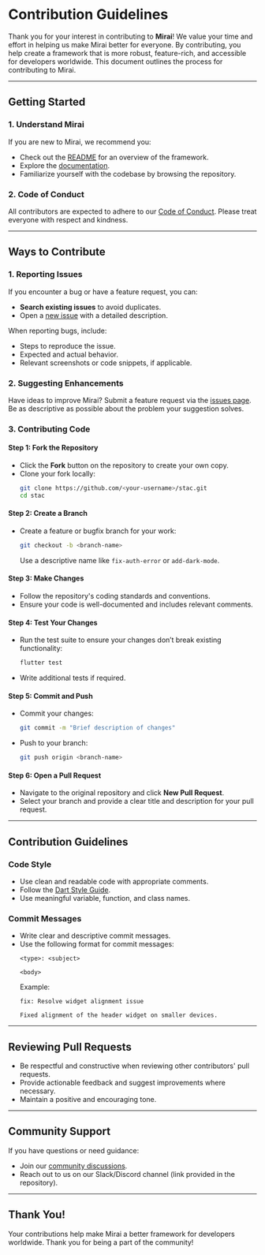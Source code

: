 # Contribution Guidelines

Thank you for your interest in contributing to **Mirai**! We value your time and effort in helping us make Mirai better for everyone. By contributing, you help create a framework that is more robust, feature-rich, and accessible for developers worldwide. This document outlines the process for contributing to Mirai.

---

## Getting Started

### 1. **Understand Mirai**
If you are new to Mirai, we recommend you:
- Check out the [README](./README.md) for an overview of the framework.
- Explore the [documentation](https://docs.buildstac.dev/).
- Familiarize yourself with the codebase by browsing the repository.

### 2. **Code of Conduct**
All contributors are expected to adhere to our [Code of Conduct](./CODE_OF_CONDUCT.md). Please treat everyone with respect and kindness.

---

## Ways to Contribute

### 1. **Reporting Issues**
If you encounter a bug or have a feature request, you can:
- **Search existing issues** to avoid duplicates.
- Open a [new issue](https://github.com/BuildMirai/stac/issues) with a detailed description.

When reporting bugs, include:
- Steps to reproduce the issue.
- Expected and actual behavior.
- Relevant screenshots or code snippets, if applicable.

### 2. **Suggesting Enhancements**
Have ideas to improve Mirai? Submit a feature request via the [issues page](https://github.com/BuildMirai/stac/issues). Be as descriptive as possible about the problem your suggestion solves.

### 3. **Contributing Code**

#### Step 1: Fork the Repository
- Click the **Fork** button on the repository to create your own copy.
- Clone your fork locally:
  ```bash
  git clone https://github.com/<your-username>/stac.git
  cd stac
  ```

#### Step 2: Create a Branch
- Create a feature or bugfix branch for your work:
  ```bash
  git checkout -b <branch-name>
  ```
  Use a descriptive name like `fix-auth-error` or `add-dark-mode`.

#### Step 3: Make Changes
- Follow the repository's coding standards and conventions.
- Ensure your code is well-documented and includes relevant comments.

#### Step 4: Test Your Changes
- Run the test suite to ensure your changes don’t break existing functionality:
  ```bash
  flutter test
  ```
- Write additional tests if required.

#### Step 5: Commit and Push
- Commit your changes:
  ```bash
  git commit -m "Brief description of changes"
  ```
- Push to your branch:
  ```bash
  git push origin <branch-name>
  ```

#### Step 6: Open a Pull Request
- Navigate to the original repository and click **New Pull Request**.
- Select your branch and provide a clear title and description for your pull request.

---

## Contribution Guidelines

### Code Style
- Use clean and readable code with appropriate comments.
- Follow the [Dart Style Guide](https://dart.dev/guides/language/effective-dart/style).
- Use meaningful variable, function, and class names.

### Commit Messages
- Write clear and descriptive commit messages.
- Use the following format for commit messages:
  ```
  <type>: <subject>

  <body>
  ```
  Example:
  ```
  fix: Resolve widget alignment issue

  Fixed alignment of the header widget on smaller devices.
  ```

---

## Reviewing Pull Requests
- Be respectful and constructive when reviewing other contributors' pull requests.
- Provide actionable feedback and suggest improvements where necessary.
- Maintain a positive and encouraging tone.

---

## Community Support

If you have questions or need guidance:
- Join our [community discussions](https://github.com/BuildMirai/stac/discussions).
- Reach out to us on our Slack/Discord channel (link provided in the repository).

---

## Thank You!

Your contributions help make Mirai a better framework for developers worldwide. Thank you for being a part of the community!
